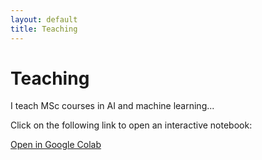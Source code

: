 ```yaml
---
layout: default
title: Teaching
---
```


<h1>Teaching</h1>
<p>I teach MSc courses in AI and machine learning...</p>
<p>Click on the following link to open an interactive notebook:</p>
<a href="https://colab.research.google.com/github/drmorganjones/lab/blob/main/lesson_template.ipynb" target="_blank">
  Open in Google Colab
</a>
